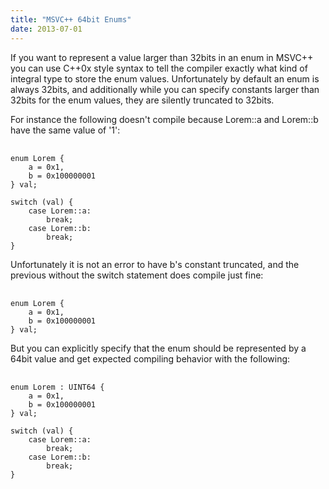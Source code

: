 ```yaml
---
title: "MSVC++ 64bit Enums"
date: 2013-07-01
---
```

<div xmlns="http://www.w3.org/1999/xhtml"><div><div><p>
      If you want to represent a value larger than 32bits in an enum in MSVC++ you can use C++0x style syntax to tell the compiler exactly what kind of integral type to store the enum values.
      Unfortunately by default an enum is always 32bits, and additionally while you can specify constants larger than 32bits for the enum values, they are silently truncated to 32bits.
    </p><p>
      For instance the following doesn't compile because Lorem::a and Lorem::b have the same value of '1':
    </p><pre><br /><code>enum Lorem {<br />    a = 0x1,<br />    b = 0x100000001<br />} val;<br /><br />switch (val) {<br />    case Lorem::a:<br />        break;<br />    case Lorem::b:<br />        break;<br />}<br /></code></pre><p>
      Unfortunately it is not an error to have b's constant truncated, and the previous without the switch statement does compile just fine:
    </p><pre><br /><code>enum Lorem {<br />    a = 0x1,<br />    b = 0x100000001<br />} val;<br /></code></pre><p>
      But you can explicitly specify that the enum should be represented by a 64bit value and get expected compiling behavior with the following:
    </p><pre><br /><code>enum Lorem : UINT64 {<br />    a = 0x1,<br />    b = 0x100000001<br />} val;<br /><br />switch (val) {<br />    case Lorem::a:<br />        break;<br />    case Lorem::b:<br />        break;<br />}<br /></code></pre></div></div></div>
